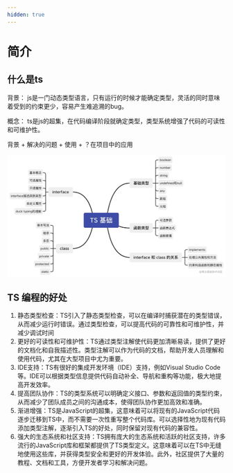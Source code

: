 ```yaml
---
hidden: true
---
```

# 简介

## 什么是ts

背景： js是一门动态类型语言，只有运行的时候才能确定类型，灵活的同时意味着受到的约束更少，容易产生难追溯的bug。

概念： ts是js的超集，在代码编译阶段就确定类型，类型系统增强了代码的可读性和可维护性。

背景 + 解决的问题 + 使用 + ？在项目中的应用

![img.png](img.png)

## TS 编程的好处

1. 静态类型检查：TS引入了静态类型检查，可以在编译时捕获潜在的类型错误，从而减少运行时错误。通过类型检查，可以提高代码的可靠性和可维护性，并减少调试时间
2. 更好的可读性和可维护性：TS通过类型注解使代码更加清晰易读，提供了更好的文档化和自我描述性。类型注解可以作为代码的文档，帮助开发人员理解和使用代码，尤其在大型项目中尤为重要。
3. IDE支持：TS有很好的集成开发环境（IDE）支持，例如Visual Studio Code等。IDE可以根据类型信息提供代码自动补全、导航和重构等功能，极大地提高开发效率。
4. 提高团队协作：TS的类型系统可以明确定义接口、参数和返回值的类型约束，从而减少了团队成员之间的沟通成本，使得团队协作更加高效和准确。
5. 渐进增强：TS是JavaScript的超集，这意味着可以将现有的JavaScript代码逐步迁移到TS中，而不需要一次性重写整个代码库。可以选择性地为现有代码添加类型注解，逐渐引入TS的好处，同时保留对现有代码的兼容性。
6. 强大的生态系统和社区支持：TS拥有庞大的生态系统和活跃的社区支持，许多流行的JavaScript库和框架都提供了TS类型定义。这意味着可以在TS中无缝地使用这些库，并获得类型安全和更好的开发体验。此外，社区提供了大量的教程、文档和工具，方便开发者学习和解决问题。











